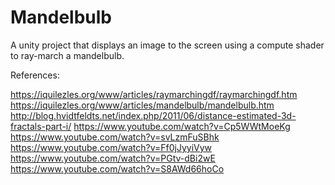 # Mandelbulb
 
A unity project that displays an image to the screen using a compute shader to ray-march a mandelbulb.

References:

https://iquilezles.org/www/articles/raymarchingdf/raymarchingdf.htm
https://iquilezles.org/www/articles/mandelbulb/mandelbulb.htm
http://blog.hvidtfeldts.net/index.php/2011/06/distance-estimated-3d-fractals-part-i/
https://www.youtube.com/watch?v=Cp5WWtMoeKg
https://www.youtube.com/watch?v=svLzmFuSBhk
https://www.youtube.com/watch?v=Ff0jJyyiVyw
https://www.youtube.com/watch?v=PGtv-dBi2wE
https://www.youtube.com/watch?v=S8AWd66hoCo
